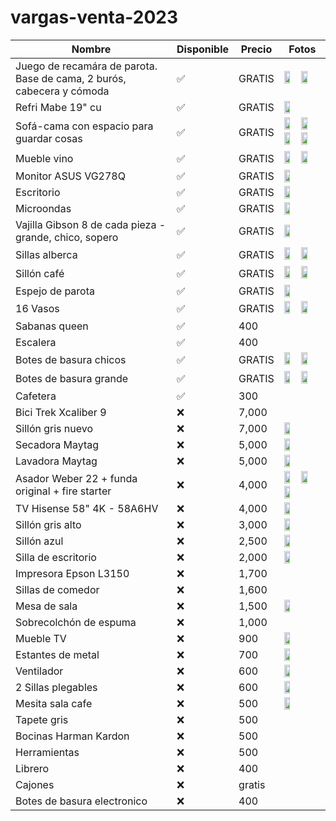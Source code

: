 # vargas-venta-2023

| Nombre                                                                | Disponible | Precio  | Fotos                                                                                                                                                                                       |
| --------------------------------------------------------------------- | ---------- | ------- | ------------------------------------------------------------------------------------------------------------------------------------------------------------------------------------------- |
| Juego de recamára de parota. Base de cama, 2 burós, cabecera y cómoda | ✅         | GRATIS  | <img src='./img/cuarto 1.jpeg' width=40%> <img src='./img/cuarto 2.jpeg' width=40%>                                                                                                         |
| Refri Mabe 19" cu                                                     | ✅         | GRATIS   | <img src='./img/refri mabe 19.jpeg' width="40%">                                                                                                                                            |
| Sofá-cama con espacio para guardar cosas                              | ✅         | GRATIS   | <img src='./img/sofa cama 1.jpeg' width="40%"> <img src='./img/sofa cama 2.jpeg' width="40%"> <img src='./img/sofa cama 3.jpeg' width="40%"> <img src='./img/sofa cama 5.jpeg' width="40%"> |
| Mueble vino                                                           | ✅         | GRATIS  | <img src='./img/vineta 1.jpeg' width="40%"> <img src='./img/vineta 2.jpeg' width="40%">                                                                                                     |
| Monitor ASUS VG278Q                                                   | ✅         | GRATIS   | <img src='./img/monitor.jpeg' width="40%">                                                                                                                                                  |
| Escritorio                                                            | ✅         | GRATIS   | <img src='./img/escritorio.jpeg.jpeg' width="40%">                                                                                                                                          |
| Microondas                                                            | ✅         | GRATIS   | <img src='./img/microondas.jpeg' width="40%">                                                                                                                                               |
| Vajilla Gibson 8 de cada pieza - grande, chico, sopero                | ✅         | GRATIS   | <img src='./img/vajilla.jpg' width="40%">                                                                                                                                                   |
| Sillas alberca                                                        | ✅         | GRATIS | <img src='./img/sillas alberca 1.jpeg' width="40%"> <img src='./img/sillas alberca 2.jpeg' width="40%">                                                                                     |
| Sillón café                                                           | ✅         | GRATIS   | <img src='./img/sillon cafe 1.jpeg' width="40%"> <img src='./img/sillon cafe 2.jpeg' width="40%">                                                                                           |
| Espejo de parota                                                      | ✅         | GRATIS     | <img src='./img/espejo parota.jpeg' width="40%">                                                                                                                                            |
| 16 Vasos                                                              | ✅         | GRATIS     | <img src='./img/vasos 1.jpeg' width="40%"> <img src='./img/vasos 2.jpeg' width="40%">                                                                                                       |
| Sabanas queen                                                         | ✅         | 400     |                                                                                                                                                                                             |
| Escalera                                                              | ✅         | 400     |                                                                                                                                                                                             |
| Botes de basura chicos                                                | ✅         | GRATIS     | <img src='./img/basura mediano.jpeg' width="40%"> <img src='./img/basura chico 2.jpeg' width="40%">                                                                                         |
| Botes de basura grande                                                | ✅         | GRATIS     | <img src='./img/basura grande.jpeg' width="40%"> <img src='./img/basura grande 2.jpeg' width="40%">                                                                                         |
| Cafetera                                                              | ✅         | 300     |                                                                                                                                                                                             |
| Bici Trek Xcaliber 9                                                  | ❌         | 7,000   |                                                                                                                                                                                             |
| Sillón gris nuevo                                                     | ❌         | 7,000   | <img src='./img/sillon gris nuevo.jpeg' width="40%">                                                                                                                                        |
| Secadora Maytag                                                       | ❌         | 5,000   | <img src='./img/lavadora y secadora.jpeg' width="40%">                                                                                                                                      |
| Lavadora Maytag                                                       | ❌         | 5,000   | <img src='./img/lavadora y secadora.jpeg' width="40%">                                                                                                                                      |
| Asador Weber 22 + funda original + fire starter                       | ❌         | 4,000   | <img src='./img/asador 1.jpeg' width="40%"> <img src='./img/asador 2.jpeg' width="40%"> <img src='./img/asador 3.jpeg' width="40%">                                                         |
| TV Hisense 58" 4K - 58A6HV                                            | ❌         | 4,000   | <img src='./img/tv.jpeg' width="40%">                                                                                                                                                       |
| Sillón gris alto                                                      | ❌         | 3,000   | <img src='./img/sillon gris viejo.jpeg' width="40%">                                                                                                                                        |
| Sillón azul                                                           | ❌         | 2,500   | <img src='./img/sillon azul.jpeg' width="40%">                                                                                                                                              |
| Silla de escritorio                                                   | ❌         | 2,000   | <img src='./img/silla escritorio.jpeg' width="40%">                                                                                                                                         |
| Impresora Epson L3150                                                 | ❌         | 1,700   |                                                                                                                                                                                             |
| Sillas de comedor                                                     | ❌         | 1,600   |                                                                                                                                                                                             |
| Mesa de sala                                                          | ❌         | 1,500   | <img src='./img/mesa sala.jpeg' width="40%">                                                                                                                                                |
| Sobrecolchón de espuma                                                | ❌         | 1,000   |                                                                                                                                                                                             |
| Mueble TV                                                             | ❌         | 900     | <img src='./img/mueble TV.jpeg' width="40%">                                                                                                                                                |
| Estantes de metal                                                     | ❌         | 700     | <img src='./img/estante metal.jpeg' width="40%">                                                                                                                                            |
| Ventilador                                                            | ❌         | 600     | <img src='./img/ventilador.jpeg' width="40%">                                                                                                                                               |
| 2 Sillas plegables                                                    | ❌         | 600     | <img src='./img/sillas plegables.jpeg' width="40%">                                                                                                                                         |
| Mesita sala cafe                                                      | ❌         | 500     | <img src='./img/mesita cafe.jpeg' width="40%">                                                                                                                                              |
| Tapete gris                                                           | ❌         | 500     |                                                                                                                                                                                             |
| Bocinas Harman Kardon                                                 | ❌         | 500     |                                                                                                                                                                                             |
| Herramientas                                                          | ❌         | 500     |                                                                                                                                                                                             |
| Librero                                                               | ❌         | 400     |                                                                                                                                                                                             |
| Cajones                                                               | ❌         | gratis  |                                                                                                                                                                                             |
| Botes de basura electronico                                           | ❌         | 400     |                                                                                                                                                                                             |
